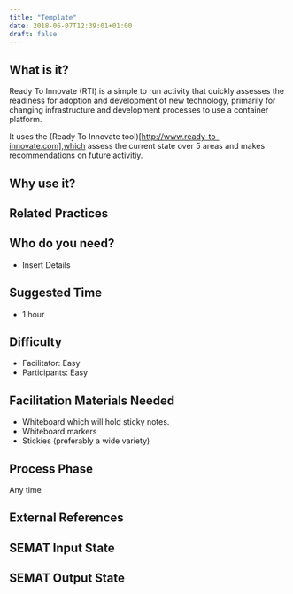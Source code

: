 ```yaml
---
title: "Template"
date: 2018-06-07T12:39:01+01:00
draft: false
---
```


## What is it?

Ready To Innovate (RTI) is a simple to run activity that quickly assesses the readiness for adoption and development of new technology, primarily for changing infrastructure and development processes to use a container platform. 

It uses the (Ready To Innovate tool)[http://www.ready-to-innovate.com],which assess the current state over 5 areas and makes recommendations on future activitiy.


## Why use  it?


## Related Practices


## Who do you need?

- Insert Details


## Suggested Time

- 1 hour


## Difficulty
- Facilitator: Easy
- Participants: Easy


## Facilitation Materials Needed

- Whiteboard which will hold sticky notes.
- Whiteboard markers
- Stickies (preferably a wide variety)

## Process Phase
Any time

## External References

## SEMAT Input State

## SEMAT Output State


